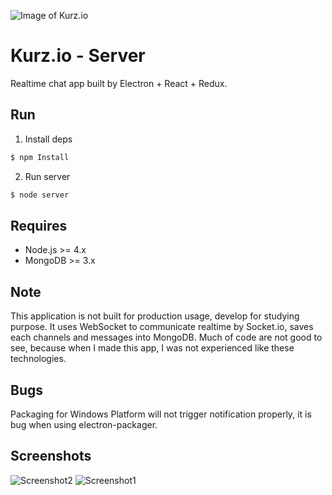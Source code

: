 ![Image of Kurz.io](http://photon.modernator.me:/album/rico345100@gmail.com/git/kurzio/noti.png)

# Kurz.io - Server
Realtime chat app built by Electron + React + Redux.

## Run
1. Install deps

```bash
$ npm Install
```

2. Run server
```bash
$ node server
```

## Requires
- Node.js >= 4.x
- MongoDB >= 3.x

## Note
This application is not built for production usage, develop for studying purpose. It uses WebSocket to communicate realtime by Socket.io, saves each channels and messages into MongoDB.
Much of code are not good to see, because when I made this app, I was not experienced like these technologies.

## Bugs
Packaging for Windows Platform will not trigger notification properly, it is bug when using electron-packager.

## Screenshots
![Screenshot2](http://photon.modernator.me:/album/rico345100@gmail.com/git/kurzio/2.png)
![Screenshot1](http://photon.modernator.me:/album/rico345100@gmail.com/git/kurzio/1.png)